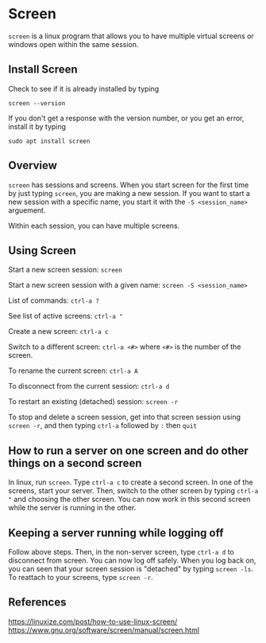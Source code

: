 # Screen

`screen` is a linux program that allows you to have multiple virtual screens or 
windows open within the same session.

## Install Screen
Check to see if it is already installed by typing
```
screen --version
```

If you don't get a response with the version number, or you get an error,
install it by typing
```
sudo apt install screen
```

## Overview
`screen` has sessions and screens.  When you start screen for the first time
by just typing `screen`, you are making a new session.  If you want to
start a new session with a specific name, you start it with the 
`-S <session_name>` arguement.

Within each session, you can have multiple screens.  

## Using Screen
Start a new screen session:  `screen`

Start a new screen session with a given name:  `screen -S <session_name>`

List of commands:  `ctrl-a ?`

See list of active screens:  `ctrl-a "`

Create a new screen:  `ctrl-a c`

Switch to a different screen:  `ctrl-a <#>` where `<#>` is the number of the
screen.

To rename the current screen:  `ctrl-a A`

To disconnect from the current session:  `ctrl-a d`  

To restart an existing (detached) session:  `screen -r`

To stop and delete a screen session, get into that screen session using
`screen -r`, and then typing `ctrl-a` followed by `:` then `quit`


## How to run a server on one screen and do other things on a second screen
In linux, run `screen`.  Type `ctrl-a c` to create a second screen.  In one
of the screens, start your server.  Then, switch to the other screen by
typing `ctrl-a "` and choosing the other screen.  You can now work in this
second screen while the server is running in the other.

## Keeping a server running while logging off
Follow above steps.  Then, in the non-server screen, type `ctrl-a d` to 
disconnect from screen.  You can now log off safely.  When you log back on,
you can seen that your screen session is "detached" by typing `screen -ls`.
To reattach to your screens, type `screen -r`.




## References
<https://linuxize.com/post/how-to-use-linux-screen/>
<https://www.gnu.org/software/screen/manual/screen.html>